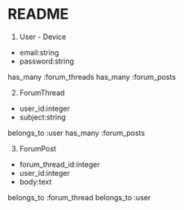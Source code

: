 # README

1. User - Device

  * email:string
  * password:string

has_many :forum_threads
has_many :forum_posts

2. ForumThread

  * user_id:integer
  * subject:string

belongs_to :user
has_many :forum_posts

3. ForumPost

  * forum_thread_id:integer
  * user_id:integer
  * body:text

belongs_to :forum_thread
belongs_to :user
